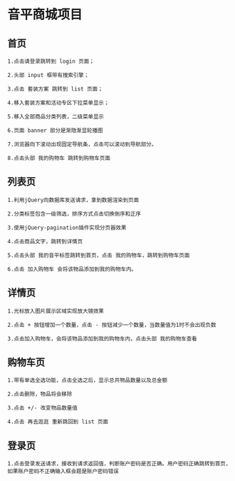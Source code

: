 # 音平商城项目

## 首页

    1.点击请登录跳转到 login 页面；

    2.头部 input 框带有搜索引擎；

    3.点击 套装方案 跳转到 list 页面；

    4.移入套装方案和活动专区下拉菜单显示；

    5.移入全部商品分类列表，二级菜单显示

    6.页面 banner 部分是渐隐渐显轮播图

    7.浏览器向下滚动出现固定导航条，点击可以滚动到导航部分。

    8.点击头部 我的购物车 跳转到购物车页面


## 列表页

    1.利用jQuery向数据库发送请求，拿到数据渲染到页面

    2.分类标签包含一级筛选，排序方式点击切换倒序和正序

    3.使用jQuery-pagination插件实现分页器效果

    4.点击商品文字，跳转到详情页

    5.点击头部 我的音平标签跳转到首页，点击 我的购物车，跳转到购物车页面

    6.点击 加入购物车 会将该物品添加到我的购物车内。

## 详情页

    1.光标放入图片展示区域实现放大镜效果

    2.点击 + 按钮增加一个数量，点击 - 按钮减少一个数量，当数量值为1时不会出现负数

    3.点击加入购物车，会将该物品添加到我的购物车内，点击头部 我的购物车查看

## 购物车页

    1.带有单选全选功能，点击全选之后，显示总共物品数量以及总金额

    2.点击删除，物品将会移除

    3.点击 +/- 改变物品数量值

    4.点击 再去逛逛 重新跳回到 list 页面

## 登录页

    1.点击登录发送请求，接收到请求返回值，判断账户密码是否正确。用户密码正确跳转到首页，如果账户密码不正确输入框会题是账户密码错误

